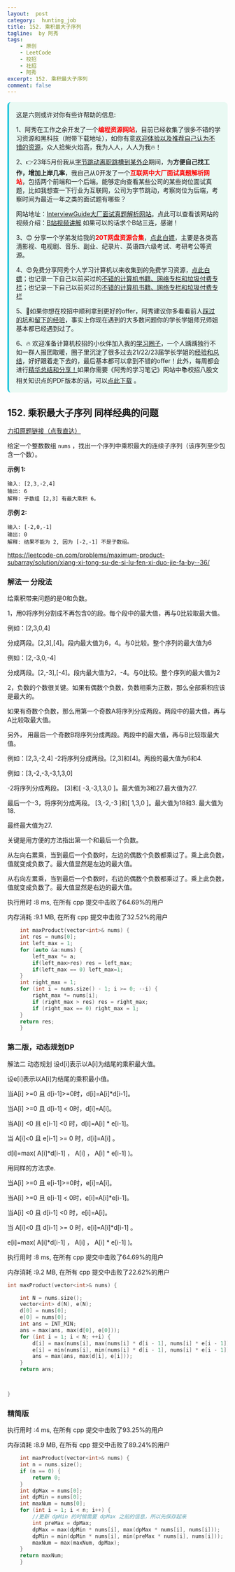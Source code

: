 ```yaml
---
layout:  post
category:  hunting_job
title: 152. 乘积最大子序列 
tagline:  by 阿秀
tags:
    - 原创
    - LeetCode
    - 校招
    - 社招
    - 阿秀
excerpt: 152. 乘积最大子序列 
comment: false
---
```






<div style="border-color: #24C6DC;
            background-color: #e9f9f3;         
            margin: 1rem 0;
        padding: .25rem 1rem;
        border-left-width: .3rem;
        border-left-style: solid;
        border-radius: .5rem;
        color: inherit;">
  <p>这是六则或许对你有些许帮助的信息:</p>
<p>1、阿秀在工作之余开发了一个<span style="font-weight:bold;color:red">编程资源网站</span>，目前已经收集了很多不错的学习资源和黑科技（附带下载地址），如你有意<a href="https://www.cxypron.com/home" target="_blank">欢迎体验以及推荐自己认为不错的资源</a>，众人拾柴火焰高，我为人人，人人为我🔥！</p>  <p>2、👉23年5月份我从<a style="text-decoration: underline" href="https://mp.weixin.qq.com/s/zKItpGwIkHKK4g2aOlL2rA" target="_blank">字节跳动离职跳槽到某外企</a>期间，为<span style="font-weight:bold">方便自己找工作，增加上岸几率</span>，我自己从0开发了一个<span style="font-weight:bold;color:red">互联网中大厂面试真题解析网站</span>，包括两个前端和一个后端。能够定向查看某些公司的某些岗位面试真题，比如我想查一下行业为互联网，公司为字节跳动，考察岗位为后端，考察时间为最近一年之类的面试题有哪些？
<div align="center">
</div>网站地址：<a style="text-decoration: underline" href="https://top.interviewguide.cn/" target="_blank">InterviewGuide大厂面试真题解析网站</a>。点此可以查看该网站的视频介绍：<a style="text-decoration: underline" href="https://www.bilibili.com/video/BV1f94y1C7BL" target="_blank">B站视频讲解</a>   如果可以的话求个B站三连，感谢！
  </p>3、😊
    分享一个学弟发给我的<span style="font-weight:bold;color:red">20T网盘资源合集</span>，<a style="text-decoration: underline" href="https://docs.qq.com/sheet/DY3VPVklVaFFMcUZ4?tab=9h5afr" target="_blank">点此白嫖</a>，主要是各类高清影视、电视剧、音乐、副业、纪录片、英语四六级考试、考研考公等资源。
  </p>
  <p>4、😍免费分享阿秀个人学习计算机以来收集到的免费学习资源，<a style="text-decoration: underline" href="/notes/07-resources/01-free/01-introduce.html" target="_blank">点此白嫖</a>；也记录一下自己以前买过的<a style="text-decoration: underline" href="/notes/07-resources/02-precious.html" target="_blank">不错的计算机书籍、网络专栏和垃圾付费专栏</a>；也记录一下自己以前买过的<a style="text-decoration: underline" href="/notes/07-resources/02-precious.html" target="_blank">不错的计算机书籍、网络专栏和垃圾付费专栏</a>
  </p>
  <p>5、🚀如果你想在校招中顺利拿到更好的offer，阿秀建议你多看看前人<a style="text-decoration: underline" href="https://www.yuque.com/tuobaaxiu/httmmc/npg1k81zeq4wfpyz" target="_blank">踩过的坑</a>和<a style="text-decoration: underline"  target="_blank" href="https://www.yuque.com/tuobaaxiu/httmmc/gge9ppd0mbu2d3dp">留下的经验</a>，事实上你现在遇到的大多数问题你的学长学姐师兄师姐基本都已经遇到过了。
  </p>
  <p>6、🔥 欢迎准备计算机校招的小伙伴加入我的<a  style="text-decoration: underline" href="https://www.yuque.com/tuobaaxiu/httmmc/xg0otqvc17wfx4u9" target="_blank">学习圈子</a>，一个人踽踽独行不如一群人报团取暖，圈子里沉淀了很多过去21/22/23届学长学姐的<a  style="text-decoration: underline" href="https://www.yuque.com/tuobaaxiu/httmmc/gge9ppd0mbu2d3dp" target="_blank">经验和总结</a>，好好跟着走下去的，最后基本都可以拿到不错的offer！此外，每周都会进行<a  style="text-decoration: underline" href="https://www.yuque.com/tuobaaxiu/httmmc/npg1k81zeq4wfpyz" target="_blank">精华总结和分享！</a>如果你需要《阿秀的学习笔记》网站中📚︎校招八股文相关知识点的PDF版本的话，可以<a style="text-decoration: underline" href="https://www.yuque.com/tuobaaxiu/httmmc/qs0yn66apvkzw0ps" target="_blank">点此下载</a> 。</p>   </div>




## 152. 乘积最大子序列 同样经典的问题

[力扣原题链接（点我直达）](https://leetcode-cn.com/problems/maximum-product-subarray/)

给定一个整数数组 `nums` ，找出一个序列中乘积最大的连续子序列（该序列至少包含一个数）。

**示例 1:**

```
输入: [2,3,-2,4]
输出: 6
解释: 子数组 [2,3] 有最大乘积 6。
```

**示例 2:**

```
输入: [-2,0,-1]
输出: 0
解释: 结果不能为 2, 因为 [-2,-1] 不是子数组。
```



https://leetcode-cn.com/problems/maximum-product-subarray/solution/xiang-xi-tong-su-de-si-lu-fen-xi-duo-jie-fa-by--36/





### 解法一 分段法

给乘积带来问题的是0和负数。

1，用0将序列分割成不再包含0的段。每个段中的最大值，再与0比较取最大值。

例如：[2,3,0,4]

分成两段。[2,3],[4]。段内最大值为6，4。与0比较。整个序列的最大值为6

例如：[2,-3,0,-4]

分成两段。[2,-3],[-4]。段内最大值为2，-4。与0比较。整个序列的最大值为2

2，负数的个数很关键。如果有偶数个负数，负数相乘为正数，那么全部乘积应该是最大的。

如果有奇数个负数，那么用第一个奇数A将序列分成两段。两段中的最大值，再与A比较取最大值。

另外， 用最后一个奇数B将序列分成两段。两段中的最大值，再与B比较取最大值。

例如：[2,3,-2,4]
-2将序列分成两段。[2,3]和[4]。两段的最大值为6和4.

例如：[3,-2,-3,-3,1,3,0]

-2将序列分成两段。 [3]和[ -3,-3,1,3,0 ]。最大值为3和27.最大值为27.

最后一个-3，将序列分成两段。 [3,-2,-3 ]和[ 1,3,0 ]。最大值为18和3. 最大值为18.

最终最大值为27.

关键是用方便的方法指出第一个和最后一个负数。

从左向右累乘，当到最后一个负数时，左边的偶数个负数都乘过了。乘上此负数，值就变成负数了。最大值显然是左边的最大值。

从右向左累乘，当到最后一个负数时，右边的偶数个负数都乘过了。乘上此负数，值就变成负数了。最大值显然是右边的最大值。





执行用时 :8 ms, 在所有 cpp 提交中击败了64.69%的用户

内存消耗 :9.1 MB, 在所有 cpp 提交中击败了32.52%的用户





```c++
    int maxProduct(vector<int>& nums) {
	int res = nums[0];
	int left_max = 1;
	for (auto &a:nums) {
		left_max *= a;
		if(left_max>res) res = left_max;
		if(left_max == 0) left_max=1;
	}
	int right_max = 1;
	for (int i = nums.size() - 1; i >= 0; --i) {
		right_max *= nums[i];
		if (right_max > res) res = right_max;
		if (right_max == 0) right_max = 1;
	}
	return res;
    }
```





### 第二版，动态规划DP

解法二 动态规划
设d[i]表示以A[i]为结尾的乘积最大值。

设e[i]表示以A[i]为结尾的乘积最小值。

当A[i] >=0 且 d[i-1]>=0时，d[i]=A[i]*d[i-1]。

当A[i] >=0 且 d[i-1] < 0时，d[i]=A[i]。

当A[i] <0 且 e[i-1] <0 时，d[i]=A[i] * e[i-1]。

当 A[i]<0 且 e[i-1] >= 0 时，d[i]=A[i] 。

d[i]=max( A[i]*d[i-1] ， A[i] ， A[i] * e[i-1] )。

用同样的方法求e.

当A[i] >=0 且 e[i-1]>=0时，e[i]=A[i]。

当A[i] >=0 且 e[i-1] < 0时，e[i]=A[i]*e[i-1]。

当A[i] <0 且 d[i-1] <0 时，e[i]=A[i]。

当 A[i]<0 且 d[i-1] >= 0 时，e[i]=A[i]*d[i-1] 。

e[i]=max( A[i]*d[i-1] ， A[i] ， A[i] * e[i-1] )。





执行用时 :8 ms, 在所有 cpp 提交中击败了64.69%的用户

内存消耗 :9.2 MB, 在所有 cpp 提交中击败了22.62%的用户



```c++
int maxProduct(vector<int>& nums) {

	int N = nums.size();
	vector<int> d(N), e(N);
	d[0] = nums[0];
	e[0] = nums[0];
	int ans = INT_MIN;
	ans = max(ans, max(d[0], e[0]));
	for (int i = 1; i < N; ++i) {
		d[i] = max(nums[i], max(nums[i] * d[i - 1], nums[i] * e[i - 1]));
		e[i] = min(nums[i], min(nums[i] * d[i - 1], nums[i] * e[i - 1]));
		ans = max(ans, max(d[i], e[i]));
	}
	return ans;



}
```





### 精简版

执行用时 :4 ms, 在所有 cpp 提交中击败了93.25%的用户

内存消耗 :8.9 MB, 在所有 cpp 提交中击败了89.24%的用户

```c++
    int maxProduct(vector<int>& nums) {
	int n = nums.size();
	if (n == 0) {
		return 0;
	}
	int dpMax = nums[0];
	int dpMin = nums[0];
	int maxNum = nums[0];
	for (int i = 1; i < n; i++) {
		//更新 dpMin 的时候需要 dpMax 之前的信息，所以先保存起来
		int preMax = dpMax;
		dpMax = max(dpMin * nums[i], max(dpMax * nums[i], nums[i]));
		dpMin = min(dpMin * nums[i], min(preMax * nums[i], nums[i]));
		maxNum = max(maxNum, dpMax);
	}
	return maxNum;
    }
```

<p id="最大正方形"></p>



